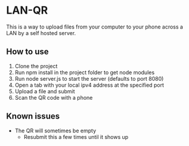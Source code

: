# LAN-QR
This is a way to upload files from your computer to your phone across a LAN by a self hosted server.

## How to use
1. Clone the project
2. Run npm install in the project folder to get node modules
3. Run node server.js to start the server (defaults to port 8080)
4. Open a tab with your local ipv4 address at the specified port
5. Upload a file and submit
6. Scan the QR code with a phone

## Known issues
- The QR will sometimes be empty
  - Resubmit this a few times until it shows up
